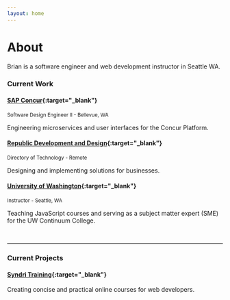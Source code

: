 ```yaml
---
layout: home
---
```


# About

Brian is a software engineer and web development instructor in Seattle WA.

### Current Work

#### [SAP Concur](https://www.concur.com/){:target="_blank"}
<small>Software Design Engineer II - Bellevue, WA</small>

Engineering microservices and user interfaces for the Concur Platform.

#### [Republic Development and Design](https://wetherepublic.io/){:target="_blank"}
<small>Directory of Technology - Remote</small>

Designing and implementing solutions for businesses.

#### [University of Washington](https://www.pce.uw.edu/){:target="_blank"}
<small>Instructor - Seattle, WA</small>

Teaching JavaScript courses and serving as a subject matter expert (SME) for the UW Continuum College.

<br>

---

### Current Projects

#### [Syndri Training](https://syndritraining.com/){:target="_blank"}
Creating concise and practical online courses for web developers.

